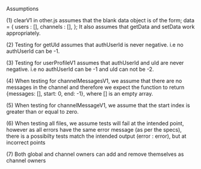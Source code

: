 Assumptions

(1)
clearV1 in other.js assumes that the blank data object is of the form;
data = {
  users : [],
  channels : [],
};
It also assumes that getData and setData work appropriately.

(2)
Testing for getUId assumes that authUserId is never negative. 
i.e no authUserId can be -1.

(3)
Testing for userProfileV1 assumes that authUserId and uId are never negative. 
i.e no authUserId can be -1 and uId can not be -2.

(4)
When testing for channelMessagesV1, we assume that there are no messages in the 
channel and therefore we expect the function to return {messages: [], start: 0, 
end: -1}, where [] is an empty array. 

(5) 
When testing for channelMessageV1, we assume that the start index is greater than 
or equal to zero. 

(6)
When testing all files, we assume tests will fail at the intended point, however
as all errors have the same error message (as per the specs), there is a possibilty
tests match the intended output (error : error), but at incorrect points 

(7)
Both global and channel owners can add and remove themselves as channel owners
